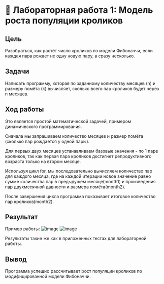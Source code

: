 # 🐇 Лабораторная работа 1: Модель роста популяции кроликов


## Цель
Разобраться, как растёт число кроликов по модели Фибоначчи, если каждая пара рожает не одну новую пару, а сразу несколько. 

## Задачи
Написать программу, которая по заданному количеству месяцев (n) и размеру помёта (k) вычисляет, сколько всего пар кроликов будет через n месяцев.
  
## Ход работы
Это является простой математической задачей, примером динамического программирования. 

Сначала мы запрашиваем количество месяцев и размер помёта (сколько пар рождается у одной пары). 

Для первых двух месяцев устанавливаем базовые значения - по 1 паре кроликов, так как первая пара кроликов достигнет репродуктивного возраста только на втором месяце.

Используя цикл for, мы последовательно вычисляем количество пар для каждого месяца, где на каждой итерации новое значение равно сумме количества пар в предыдущем месяце(month1) и произведения пар двухмесячной давности и размера помёта(month2).

После завершения цикла программа показывает итоговое количество пар кроликов(month2).

## Результат  
Пример работы: ![image](https://github.com/user-attachments/assets/514a0e8d-3b93-42a7-8043-6b575635da4c) ![image](https://github.com/user-attachments/assets/049f44af-0b41-4255-9dbf-1f18c2da3a86)

Результаты такие же как в приложенных тестах для лабораторной работы.

## Вывод
Программа успешно рассчитывает рост популяции кроликов по модифицированной модели Фибоначчи.
